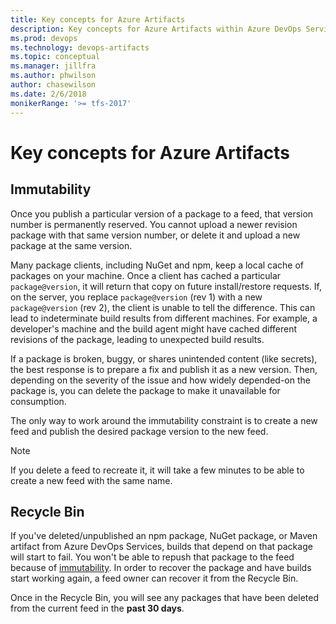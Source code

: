 ```yaml
---
title: Key concepts for Azure Artifacts
description: Key concepts for Azure Artifacts within Azure DevOps Services and Team Foundation Server
ms.prod: devops
ms.technology: devops-artifacts
ms.topic: conceptual
ms.manager: jillfra
ms.author: phwilson
author: chasewilson
ms.date: 2/6/2018
monikerRange: '>= tfs-2017'
---
```


# Key concepts for Azure Artifacts

<!--  ## Feeds Add this later -->

## Immutability

Once you publish a particular version of a package to a feed, that version number is permanently reserved. You cannot upload a newer revision package with that same version number, or delete it and upload a new package at the same version.

Many package clients, including NuGet and npm, keep a local cache of packages on your machine. 
Once a client has cached a particular `package@version`, it will return that copy on future install/restore requests.
If, on the server, you replace `package@version` (rev 1) with a new `package@version` (rev 2), the client is unable to tell the difference. This can lead to indeterminate build results from different machines. For example, a developer's machine and the build agent might have cached different revisions of the package, leading to unexpected build results.

If a package is broken, buggy, or shares unintended content (like secrets), the best response is to prepare a fix and publish it as a new version. Then, depending on the severity of the issue and how widely depended-on the package is, you can delete the package to make it unavailable for consumption.

The only way to work around the immutability constraint is to create a new feed and publish the desired package version to the new feed.

> [!NOTE]
> If you delete a feed to recreate it, it will take a few minutes to be able to create a new feed with the same name.

## Recycle Bin

If you've deleted/unpublished an npm package, NuGet package, or Maven artifact from Azure DevOps Services, builds that depend on that package will start to fail.  You won't be able to repush that package to the feed because of [immutability](#immutability).  In order to recover the package and have builds start working again, a feed owner can recover it from the Recycle Bin.

Once in the Recycle Bin, you will see any packages that have been deleted from the current feed in the **past 30 days**.

